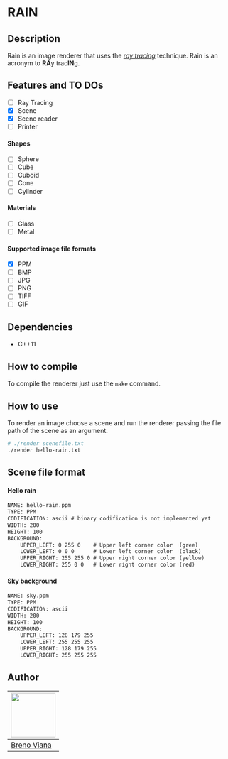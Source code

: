 # RAIN

## Description

Rain is an image renderer that uses the [_ray tracing_](https://en.wikipedia.org/wiki/Ray_tracing_(graphics)) technique. Rain is an acronym to **RA**y trac**IN**g.

## Features and TO DOs

- [ ] Ray Tracing
- [x] Scene
- [x] Scene reader
- [ ] Printer

#### Shapes

- [ ] Sphere
- [ ] Cube
- [ ] Cuboid
- [ ] Cone
- [ ] Cylinder

#### Materials

- [ ] Glass
- [ ] Metal

#### Supported image file formats
 
- [x] PPM
- [ ] BMP
- [ ] JPG
- [ ] PNG
- [ ] TIFF
- [ ] GIF

## Dependencies

- C++11

## How to compile

To compile the renderer just use the ```make``` command.

## How to use

To render an image choose a scene and run the renderer passing the file path of the scene as an argument.

```bash
# ./render scenefile.txt
./render hello-rain.txt
```

## Scene file format

#### Hello rain

```txt
NAME: hello-rain.ppm
TYPE: PPM
CODIFICATION: ascii # binary codification is not implemented yet
WIDTH: 200
HEIGHT: 100
BACKGROUND:
    UPPER_LEFT: 0 255 0    # Upper left corner color  (gree)
    LOWER_LEFT: 0 0 0      # Lower left corner color  (black)
    UPPER_RIGHT: 255 255 0 # Upper right corner color (yellow)
    LOWER_RIGHT: 255 0 0   # Lower right corner color (red)
```

#### Sky background

```txt
NAME: sky.ppm
TYPE: PPM
CODIFICATION: ascii
WIDTH: 200
HEIGHT: 100
BACKGROUND:
    UPPER_LEFT: 128 179 255
    LOWER_LEFT: 255 255 255
    UPPER_RIGHT: 128 179 255
    LOWER_RIGHT: 255 255 255
```

## Author

[<img src="https://avatars2.githubusercontent.com/u/17532418?v=3&s=400" width="100"/>](https://github.com/brenov) |
---|
[Breno Viana](https://github.com/brenov) |